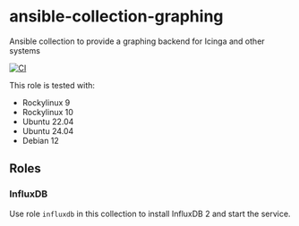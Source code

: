 # ansible-collection-graphing
Ansible collection to provide a graphing backend for Icinga and other systems

[![CI](https://github.com/NETWAYS/ansible-collection-graphing/workflows/Molecule%20Test/badge.svg?event=push)](https://github.com/NETWAYS/ansible-collection-graphing/workflows/Molecule%20Test/badge.svg)

This role is tested with:

* Rockylinux 9
* Rockylinux 10
* Ubuntu 22.04
* Ubuntu 24.04
* Debian 12

## Roles ##

### InfluxDB ###

Use role `influxdb` in this collection to install InfluxDB 2 and start the service.
